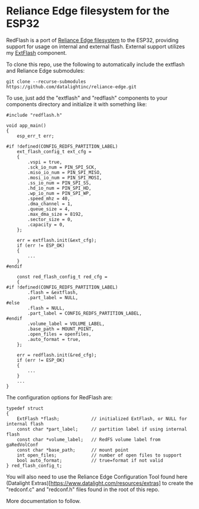 # Reliance Edge filesystem for the ESP32
RedFlash is a port of [Reliance Edge filesystem](https://github.com/datalightinc/reliance-edge) to the ESP32,
providing support for usage on internal and external flash.  External support
utilizes my [ExtFlash](https://github.com/lllucius/esp32_extflash) component.

To clone this repo, use the following to automatically include the extflash
and Reliance Edge submodules:
```
git clone --recurse-submodules https://github.com/datalightinc/reliance-edge.git
```

To use, just add the "extflash" and "redflash" components to your
components directory and initialize it with something like:

```
#include "redflash.h"

void app_main()
{
    esp_err_t err;

#if !defined(CONFIG_REDFS_PARTITION_LABEL)
    ext_flash_config_t ext_cfg =
    {
        .vspi = true,
        .sck_io_num = PIN_SPI_SCK,
        .miso_io_num = PIN_SPI_MISO,
        .mosi_io_num = PIN_SPI_MOSI,
        .ss_io_num = PIN_SPI_SS,
        .hd_io_num = PIN_SPI_HD,
        .wp_io_num = PIN_SPI_WP,
        .speed_mhz = 40,
        .dma_channel = 1,
        .queue_size = 4,
        .max_dma_size = 8192,
        .sector_size = 0,
        .capacity = 0,
    };

    err = extflash.init(&ext_cfg);
    if (err != ESP_OK)
    {
        ...
    }
#endif

    const red_flash_config_t red_cfg =
    {
#if !defined(CONFIG_REDFS_PARTITION_LABEL)
        .flash = &extflash,
        .part_label = NULL,
#else
        .flash = NULL,
        .part_label = CONFIG_REDFS_PARTITION_LABEL,
#endif
        .volume_label = VOLUME_LABEL,
        .base_path = MOUNT_POINT,
        .open_files = openfiles,
        .auto_format = true,
    };

    err = redflash.init(&red_cfg);
    if (err != ESP_OK)
    {
        ...
    }
    ...
}
```

The configuration options for RedFlash are:

```
typedef struct
{
    ExtFlash *flash;            // initialized ExtFlash, or NULL for internal flash
    const char *part_label;     // partition label if using internal flash
    const char *volume_label;   // RedFS volume label from gaRedVolConf
    const char *base_path;      // mount point
    int open_files;             // number of open files to support
    bool auto_format;           // true=format if not valid
} red_flash_config_t;
```

You will also need to use the Reliance Edge Configuration Tool found
here (Datalight Extras)[https://www.datalight.com/resources/extras] to
create the "redconf.c" and "redconf.h" files found in the root of this
repo.

More documentation to follow.

